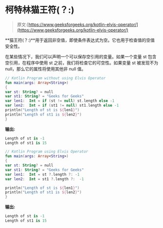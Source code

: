 # 柯特林猫王符(？:)

> 原文:[https://www.geeksforgeeks.org/kotlin-elvis-operator/](https://www.geeksforgeeks.org/kotlin-elvis-operator/)

**猫王符(？:)**用于返回非空值，即使条件表达式为空。它也用于检查值的空值安全性。

在某些情况下，我们可以声明一个可以保存空引用的变量。如果一个变量 st 包含空引用，在程序中使用 st 之前，我们将检查它的可空性。如果变量 st 被发现不为 null，那么它的属性将使用其他非 null 值。

```kt
// Kotlin Program without using Elvis Operator
fun main(args: Array<String>)
{  
var st: String? = null 
var st1: String? = "Geeks for Geeks" 
var len1:  Int = if (st != null) st.length else -1 
var len2:  Int = if (st1 != null) st1.length else -1 
println("Length of st is ${len1}")  
println("Length of st1 is ${len2}")  
}  
```

**输出:**

```kt
Length of st is -1
Length of st1 is 15

```

```kt
// Kotlin Program using Elvis Operator
fun main(args: Array<String>)
{    
var st: String? = null 
var st1: String? = "Geeks for Geeks" 
var len1:  Int = st ?.length ?: -1 
var len2:  Int = st1 ?.length ?:  -1 

println("Length of st is ${len1}")  
println("Length of st1 is ${len2}")  
} 
```

**输出:**

```kt
Length of st is -1
Length of st1 is 15

```